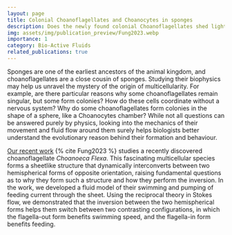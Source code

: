 ```yaml
---
layout: page
title: Colonial Choanoflagellates and Choanocytes in sponges
description: Does the newly found colonial Choanoflagellates shed light on the origin of multicellular life?
img: assets/img/publication_preview/Fung2023.webp
importance: 1
category: Bio-Active Fluids
related_publications: true
---
```


Sponges are one of the earliest ancestors of the animal kingdom, and choanoflagellates are a close cousin of sponges. Studying their biophysics may help us unravel the mystery of the origin of multicellularity. For example, are there particular reasons why some choanoflagellates remain singular, but some form colonies? How do these cells coordinate without a nervous system? Why do some choanoflagellates form colonies in the shape of a sphere, like a Choanocytes chamber? While not all questions can be answered purely by physics, looking into the mechanics of their movement and fluid flow around them surely helps biologists better understand the evolutionary reason behind their formation and behaviour. 

[Our recent work](https://doi.org/10.1103/PhysRevLett.131.168401) {% cite Fung2023 %} studies a recently discovered choanoflagellate *_Choanoeca Flexa_*. This fascinating multicellular species forms a sheetlike structure that dynamically interconverts between two hemispherical forms of opposite orientation, raising fundamental questions as to why they form such a structure and how they perform the inversion. In the work, we developed a fluid model of their swimming and pumping of feeding current through the sheet. Using the reciprocal theory in Stokes flow, we demonstrated that the inversion between the two hemispherical forms helps them switch between two contrasting configurations, in which the flagella-out form benefits swimming speed, and the flagella-in form benefits feeding. 